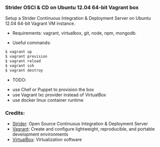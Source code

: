 ### Strider OSCI & CD on Ubuntu 12.04 64-bit Vagrant box

Setup a Strider Continuous Integration & Deployment Server on Ubuntu 12.04 64-bit Vagrant VM instance.

- Requirements: vagrant, virtualbox, git, node, npm, mongodb.

- Useful commands:

```bash
$ vagrant up
$ vagrant provision
$ vagrant reload
$ vagrant ssh
$ vagrant destroy
```

- TODO:
 * use Chef or Puppet to provision the box
 * use Vagrant lxc provider instead of VirtualBox
 * use docker linux container runtime

### Credits:

- [Strider](http://stridercd.com): Open Source Continuous Integration & Deployment Server
- [Vagrant](http://www.vagrantup.com): Create and configure lightweight, reproducible, and portable development environments
- [VirtualBox](http://www.virtualbox.org): Virtualization software

